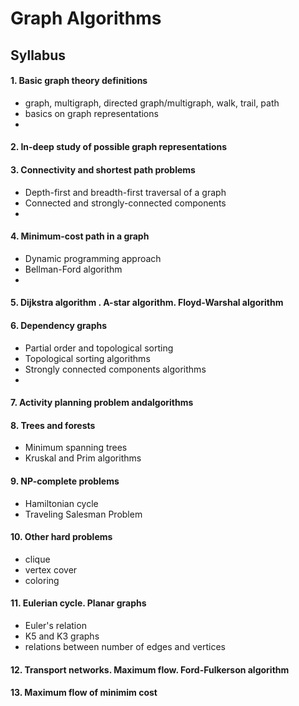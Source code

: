 # Graph Algorithms

## Syllabus
#### 1. Basic graph theory definitions 
- graph, multigraph, directed graph/multigraph, walk, trail, path
- basics on graph representations
- 
#### 2. In-deep study of possible graph representations

#### 3. Connectivity and shortest path problems
- Depth-first and breadth-first traversal of a graph
- Connected and strongly-connected components
- 
#### 4. Minimum-cost path in a graph
- Dynamic programming approach
- Bellman-Ford algorithm
- 
#### 5. Dijkstra algorithm . A-star algorithm. Floyd-Warshal algorithm

#### 6. Dependency graphs
- Partial order and topological sorting
- Topological sorting algorithms
- Strongly connected components algorithms
- 
#### 7. Activity planning problem andalgorithms

#### 8. Trees and forests
- Minimum spanning trees
- Kruskal and Prim algorithms

#### 9. NP-complete problems
- Hamiltonian cycle
- Traveling Salesman Problem

#### 10. Other hard problems
- clique
- vertex cover
- coloring

#### 11. Eulerian cycle. Planar graphs
- Euler's relation
- K5 and K3 graphs
- relations between number of edges and vertices

#### 12. Transport networks. Maximum flow. Ford-Fulkerson algorithm

#### 13. Maximum flow of minimim cost
